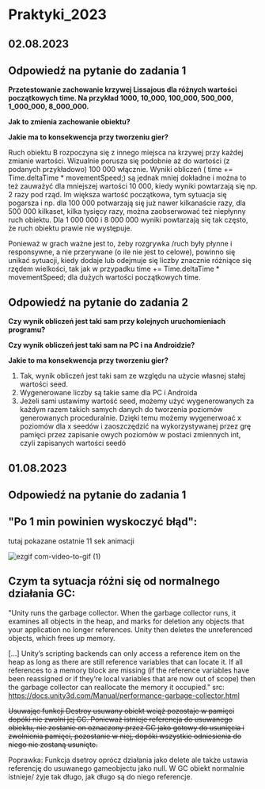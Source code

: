 # Praktyki_2023
## 02.08.2023
## Odpowiedź na pytanie do zadania 1

**Przetestowanie zachowanie krzywej Lissajous dla różnych wartości początkowych time. Na przykład 1000, 10_000, 100_000, 500_000, 1_000_000, 8_000_000.** 

**Jak to zmienia zachowanie obiektu?**

**Jakie ma to konsekwencja przy tworzeniu gier?**


Ruch obiektu B rozpoczyna się z innego miejsca na krzywej przy każdej zmianie wartości. Wizualnie porusza się podobnie aż do wartości (z podanych przykładowo) 100 000 włącznie. Wyniki obliczeń ( time += Time.deltaTime * movementSpeed;) są jednak mniej dokładne i można to też zauważyć dla mniejszej wartości 10 000, kiedy wyniki powtarzają się np. 2 razy pod rząd. Im większa wartość początkowa, tym sytuacja się pogarsza i np. dla 100 000 potwarzają się już nawer kilkanaście razy, dla 500 000 kilkaset, kilka tysięcy razy, można zaobserwować też niepłynny ruch obiektu. Dla 1 000 000 i 8 000 000 wyniki powtarzają się tak często, że ruch obiektu prawie nie występuje. 

Ponieważ w grach ważne jest to, żeby rozgrywka /ruch były płynne i responsywne, a nie przerywane (o ile nie jest to celowe), powinno się unikać sytuacji, kiedy dodaje lub odejmuje się liczby znacznie różniące się rzędem wielkości, tak jak w przypadku time += Time.deltaTime * movementSpeed; dla dużych wartości początkowych time.

## Odpowiedź na pytanie do zadania 2

**Czy wynik obliczeń jest taki sam przy kolejnych uruchomieniach programu?**

**Czy wynik obliczeń jest taki sam na PC i na Androidzie?**

**Jakie to ma konsekwencja przy tworzeniu gier?**

1. Tak, wynik obliczeń jest taki sam ze względu na użycie własnej stałej wartości seed.
2. Wygenerowane liczby są takie same dla PC i Androida
3. Jeżeli sami ustawimy wartość seed, możemy użyć wygenerowanych za każdym razem takich samych danych do tworzenia poziomów generowanych proceduralnie. Dzięki temu możemy wygenerwoać x poziomów dla x seedów i zaoszczędzić na wykorzystywanej przez grę pamięci przez zapisanie owych poziomów w postaci zmiennych int, czyli zapisanych wartości seedó

## 01.08.2023
## Odpowiedź na pytanie do zadania 1
## "Po 1 min powinien wyskoczyć błąd":

tutaj pokazane ostatnie 11 sek animacji

![ezgif com-video-to-gif (1)](https://github.com/vixello/Praktyki_2023/assets/79693214/66940a69-4c82-4ceb-97b7-12db46f8763b)


## Czym ta sytuacja różni się od normalnego działania GC:

"Unity runs the garbage collector. When the garbage collector runs, it examines all objects in the heap, and marks for deletion any objects that your application no longer references. Unity then deletes the unreferenced objects, which frees up memory.

[...] Unity’s scripting backends
can only access a reference item on the heap as long as there are still reference variables that can locate it. If all references to a memory block are missing (if the reference variables have been reassigned or if they’re local variables that are now out of scope) then the garbage collector can reallocate the memory it occupied."
src: https://docs.unity3d.com/Manual/performance-garbage-collector.html

~~Usuwając funkcji Destroy usuwany obiekt wciąż pozostaje w pamięci dopóki nie zwolni jej GC.
Ponieważ istnieje referencja do usuwanego obiektu, nie zostanie on oznaczony przez GC jako gotowy do usunięcia i zwolnienia pamięci, pozostanie w niej, dopóki wszystkie odniesienia do niego nie zostaną usunięte.~~

Poprawka:
Funkcja dsetroy oprócz działania jako delete ale także ustawia referencję do usuwanego gameobjectu jako null. W GC obiekt normalnie istnieje/ żyje tak długo, jak długo są do niego referencje.
